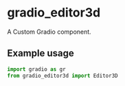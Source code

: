 
# gradio_editor3d
A Custom Gradio component.

## Example usage

```python
import gradio as gr
from gradio_editor3d import Editor3D
```
